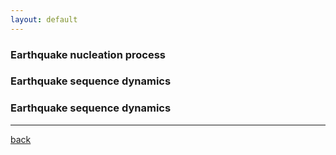 ```yaml
---
layout: default
---
```


### Earthquake nucleation process

### Earthquake sequence dynamics

### Earthquake sequence dynamics


* * *


[back](./)
